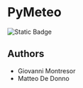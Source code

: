 # PyMeteo

![Static Badge](https://img.shields.io/badge/Meteo-blue)

## Authors

- Giovanni Montresor
- Matteo De Donno
